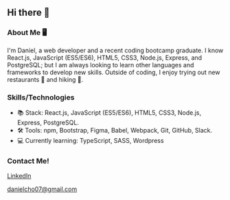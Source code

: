 ## Hi there 👋

### About Me 🖥
I'm Daniel, a web developer and a recent coding bootcamp graduate. I know React.js, JavaScript (ES5/ES6), HTML5, CSS3, Node.js, Express, and PostgreSQL; but I am always looking to learn other languages and frameworks to develop new skills.  Outside of coding, I enjoy trying out new restaurants :fork_and_knife: and hiking 🥾.

### Skills/Technologies

* :books: Stack: React.js, JavaScript (ES5/ES6), HTML5, CSS3, Node.js, Express, PostgreSQL. 
* 🛠 Tools: npm, Bootstrap, Figma, Babel, Webpack, Git, GitHub, Slack. 
* 💻 Currently learning: TypeScript, SASS, Wordpress

### Contact Me!

[LinkedIn](https://www.linkedin.com/in/daniel-cho1/)

[danielcho07@gmail.com](mailto:danielcho07@gmail.com)
